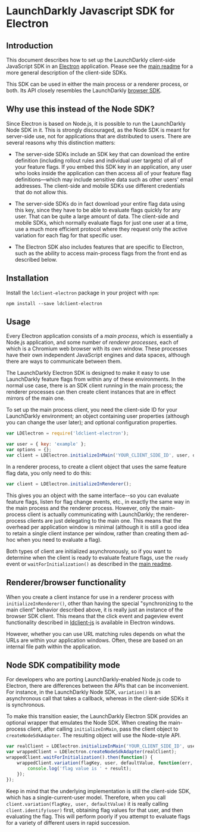 # LaunchDarkly Javascript SDK for Electron

## Introduction

This document describes how to set up the LaunchDarkly client-side JavaScript SDK in an [Electron](https://electronjs.org/) application. Please see the [main readme](../../README.md) for a more general description of the client-side SDKs.

This SDK can be used in either the main process or a renderer process, or both. Its API closely resembles the LaunchDarkly [browser SDK](../ldclient-js/README.md).

## Why use this instead of the Node SDK?

Since Electron is based on Node.js, it is possible to run the LaunchDarkly Node SDK in it. This is strongly discouraged, as the Node SDK is meant for server-side use, not for applications that are distributed to users. There are several reasons why this distinction matters:

- The server-side SDKs include an SDK key that can download the entire definition (including rollout rules and individual user targets) of all of your feature flags. If you embed this SDK key in an application, any user who looks inside the application can then access all of your feature flag definitions—which may include sensitive data such as other users' email addresses. The client-side and mobile SDKs use different credentials that do not allow this.

- The server-side SDKs do in fact download your entire flag data using this key, since they have to be able to evaluate flags quickly for any user. That can be quite a large amount of data. The client-side and mobile SDKs, which normally evaluate flags for just one user at a time, use a much more efficient protocol where they request only the active variation for each flag for that specific user.

- The Electron SDK also includes features that are specific to Electron, such as the ability to access main-process flags from the front end as described below.

## Installation

Install the `ldclient-electron` package in your project with `npm`:

    npm install --save ldclient-electron

## Usage

Every Electron application consists of a _main process_, which is essentially a Node.js application, and some number of _renderer processes_, each of which is a Chromium web browser with its own window. These processes have their own independent JavaScript engines and data spaces, although there are ways to communicate between them.

The LaunchDarkly Electron SDK is designed to make it easy to use LaunchDarkly feature flags from within any of these environments. In the normal use case, there is an SDK client running in the main process; the renderer processes can then create client instances that are in effect mirrors of the main one.

To set up the main process client, you need the client-side ID for your LaunchDarkly environment; an object containing user properties (although you can change the user later); and optional configuration properties.

```js
var LDElectron = require('ldclient-electron');

var user = { key: 'example' };
var options = {};
var client = LDElectron.initializeInMain('YOUR_CLIENT_SIDE_ID', user, options);
```

In a renderer process, to create a client object that uses the same feature flag data, you only need to do this:

```js
var client = LDElectron.initializeInRenderer();
```

This gives you an object with the same interface--so you can evaluate feature flags, listen for flag change events, etc., in exactly the same way in the main process and the renderer process. However, only the main-process client is actually communicating with LaunchDarkly; the renderer-process clients are just delegating to the main one. This means that the overhead per application window is minimal (although it is still a good idea to retain a single client instance per window, rather than creating them ad-hoc when you need to evaluate a flag).

Both types of client are initialized asynchronously, so if you want to determine when the client is ready to evaluate feature flags, use the `ready` event or `waitForInitialization()` as described in the [main readme](../../README.md).

## Renderer/browser functionality

When you create a client instance for use in a renderer process with `initializeInRenderer()`, other than having the special "synchronizing to the main client" behavior described above, it is really just an instance of the browser SDK client. This means that the click event and pageview event functionality described in [ldclient-js](../ldclient-js/README.md) is available in Electron windows.

However, whether you can use URL matching rules depends on what the URLs are within your application windows. Often, these are based on an internal file path within the application.

## Node SDK compatibility mode

For developers who are porting LaunchDarkly-enabled Node.js code to Electron, there are differences between the APIs that can be inconvenient. For instance, in the LaunchDarkly Node SDK, `variation()` is an asynchronous call that takes a callback, whereas in the client-side SDKs it is synchronous.

To make this transition easier, the LaunchDarkly Electron SDK provides an optional wrapper that emulates the Node SDK. When creating the main-process client, after calling `initializeInMain`, pass the client object to `createNodeSdkAdapter`. The resulting object will use the Node-style API.

```js
var realClient = LDElectron.initializeInMain('YOUR_CLIENT_SIDE_ID', user, options);
var wrappedClient = LDElectron.createNodeSdkAdapter(realClient);
wrappedClient.waitForInitialization().then(function() {
    wrappedClient.variation(flagKey, user, defaultValue, function(err, result) {
        console.log('flag value is ' + result);
    });
});
```

Keep in mind that the underlying implementation is still the client-side SDK, which has a single-current-user model. Therefore, when you call `client.variation(flagKey, user, defaultValue)` it is really calling `client.identify(user)` first, obtaining flag values for that user, and then evaluating the flag. This will perform poorly if you attempt to evaluate flags for a variety of different users in rapid succession.
